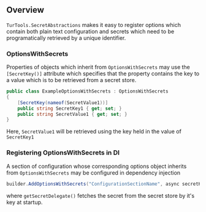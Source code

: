 ## Overview
`TurTools.SecretAbstractions` makes it easy to register options which contain both plain text configuration and secrets which need to be programatically retrieved by a unique identifier.

### OptionsWithSecrets
Properties of objects which inherit from `OptionsWithSecrets` may use the `[SecretKey()]` attribute which specifies that the property contains the key to a value which is to be retrieved from a secret store.
```csharp
public class ExampleOptionsWithSecrets : OptionsWithSecrets
{
    [SecretKey(nameof(SecretValue1))]
    public string SecretKey1 { get; set; }
    public string SecretValue1 { get; set; }
}
```

Here, `SecretValue1` will be retrieved using the key held in the value of `SecretKey1`

### Registering OptionsWithSecrets in DI
A section of configuration whose corresponding options object inherits from `OptionsWithSecrets` may be configured in dependency injection

```csharp
builder.AddOptionsWithSecrets("ConfigurationSectionName", async secretKey => await getSecretDelegate(secretKey))
```

where `getSecretDelegate()` fetches the secret from the secret store by it's key at startup.